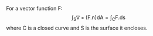 For a vector function F:
$$\int _{\mathrm{S}} \nabla \times  \mathrm{(F.n)dA} = \int _{ \mathrm{C} }  \mathrm{F.ds}$$
where C is a closed curve and S is the surface it encloses.
